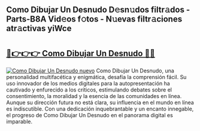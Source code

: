 ## Como Dibujar Un Desnudo D𝚎sn𝚞dos filtr𝚊dos - Parts-B8A Vid𝚎os f𝚘tos - N𝚞evas filtr𝚊ciones atr𝚊ctivas yiWce

# <h2><a href="http://mb3ovc8.tromn.icu/?c=Como+Dibujar+Un+Desnudo">🔗👉👉👉 Como Dibujar Un Desnudo 🔗🔗</a></h2>

[![Como Dibujar Un Desnudo nuevo](https://i.imgur.com/pEAQMta.gif)](http://mb3ovc8.tromn.icu/?c=Como+Dibujar+Un+Desnudo)
Como Dibujar Un Desnudo, una personalidad multifacética y enigmática, desafía la comprensión fácil. Su uso innovador de los medios digitales para la autopresentación ha cautivado y enfurecido a los críticos, estimulando debates sobre el consentimiento, la moralidad y la esencia de las comunidades en línea. Aunque su dirección futura no está clara, su influencia en el mundo en línea es indiscutible. Con una dedicación inquebrantable y un encanto innegable, el progreso de Como Dibujar Un Desnudo en el panorama digital es imparable.

